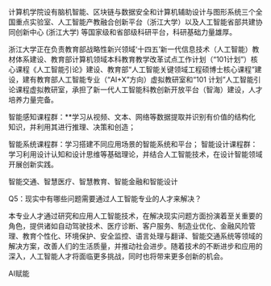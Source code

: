 

计算机学院设有脑机智能、区块链与数据安全和计算机辅助设计与图形系统三个全国重点实验室、人工智能产教融合创新平台（浙江大学）以及人工智能省部共建协同创新中心 (浙江大学) 等国家级和省部级科研平台，科研基础力量雄厚。


浙江大学正在负责教育部战略性新兴领域‘十四五’新一代信息技术（人工智能）教材体系建设、教育部计算机领域本科教育教学改革试点工作计划（“101计划”）核心课程《人工智能引论》建设、教育部“人工智能关键领域工程硕博士核心课程”建设，建有教育部人工智能专业（“AI+X”方向）虚拟教研室和“101 计划”人工智能引论课程虚拟教研室，承担了新一代人工智能科教创新开放平台（智海）建设，人才培养力量完备。




智能感知课程群：**学习从视频、文本、网络等数据提取并识别有价值的结构化知识，并利用其进行推理、决策和创造；

智能系统课程群：学习搭建不同应用场景的智能系统和平台；
智能设计课程群：学习利用设计认知和设计思维等基础理论，并结合人工智能技术，在设计智能领域开展创新实践。



智能交通、智慧医疗、智慧教育、智能金融和智能设计



Q5：现实中有哪些问题需要通过人工智能专业的人才来解决？

本专业人才通过研究和应用人工智能技术，在解决现实问题方面扮演着至关重要的角色，提供诸如自动驾驶技术、医疗诊断、客户服务、制造业优化、金融风险管理、教育个性化、环境保护、安全监控、语言处理与翻译、智能交通系统等领域的解决方案，改善人们的生活质量，并推动社会进步。随着技术的不断进步和应用的深入，人工智能人才将面临更多挑战，同时也将带来更多创新的机会。


AI赋能